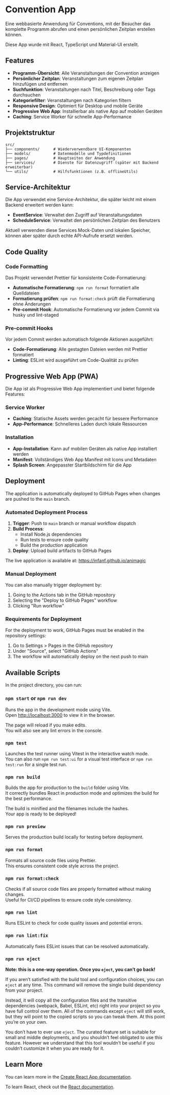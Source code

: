 # Convention App

Eine webbasierte Anwendung für Conventions, mit der Besucher das komplette Programm abrufen und einen persönlichen Zeitplan erstellen können.

Diese App wurde mit React, TypeScript und Material-UI erstellt.

## Features

- **Programm-Übersicht**: Alle Veranstaltungen der Convention anzeigen
- **Persönlicher Zeitplan**: Veranstaltungen zum eigenen Zeitplan hinzufügen und entfernen
- **Suchfunktion**: Veranstaltungen nach Titel, Beschreibung oder Tags durchsuchen
- **Kategoriefilter**: Veranstaltungen nach Kategorien filtern
- **Responsive Design**: Optimiert für Desktop und mobile Geräte
- **Progressive Web App**: Installierbar als native App auf mobilen Geräten
- **Caching**: Service Worker für schnelle App-Performance

## Projektstruktur

```
src/
├── components/      # Wiederverwendbare UI-Komponenten
├── models/          # Datenmodelle und Typdefinitionen
├── pages/           # Hauptseiten der Anwendung
├── services/        # Dienste für Datenzugriff (später mit Backend erweiterbar)
└── utils/           # Hilfsfunktionen (z.B. offlineUtils)
```

## Service-Architektur

Die App verwendet eine Service-Architektur, die später leicht mit einem Backend erweitert werden kann:

- **EventService**: Verwaltet den Zugriff auf Veranstaltungsdaten
- **ScheduleService**: Verwaltet den persönlichen Zeitplan des Benutzers

Aktuell verwenden diese Services Mock-Daten und lokalen Speicher, können aber später durch echte API-Aufrufe ersetzt werden.

## Code Quality

### Code Formatting

Das Projekt verwendet Prettier für konsistente Code-Formatierung:

- **Automatische Formatierung**: `npm run format` formatiert alle Quelldateien
- **Formatierung prüfen**: `npm run format:check` prüft die Formatierung ohne Änderungen
- **Pre-commit Hook**: Automatische Formatierung vor jedem Commit via husky und lint-staged

### Pre-commit Hooks

Vor jedem Commit werden automatisch folgende Aktionen ausgeführt:
- **Code-Formatierung**: Alle gestagten Dateien werden mit Prettier formatiert
- **Linting**: ESLint wird ausgeführt um Code-Qualität zu prüfen

## Progressive Web App (PWA)

Die App ist als Progressive Web App implementiert und bietet folgende Features:

### Service Worker
- **Caching**: Statische Assets werden gecacht für bessere Performance
- **App-Performance**: Schnelleres Laden durch lokale Ressourcen

### Installation
- **App-Installation**: Kann auf mobilen Geräten als native App installiert werden
- **Manifest**: Vollständiges Web App Manifest mit Icons und Metadaten
- **Splash Screen**: Angepasster Startbildschirm für die App

## Deployment

The application is automatically deployed to GitHub Pages when changes are pushed to the `main` branch.

### Automated Deployment Process

1. **Trigger**: Push to `main` branch or manual workflow dispatch
2. **Build Process**:
   - Install Node.js dependencies
   - Run tests to ensure code quality
   - Build the production application
3. **Deploy**: Upload build artifacts to GitHub Pages

The live application is available at: https://infanf.github.io/animagic

### Manual Deployment

You can also manually trigger deployment by:
1. Going to the Actions tab in the GitHub repository
2. Selecting the "Deploy to GitHub Pages" workflow
3. Clicking "Run workflow"

### Requirements for Deployment

For the deployment to work, GitHub Pages must be enabled in the repository settings:
1. Go to Settings > Pages in the GitHub repository
2. Under "Source", select "GitHub Actions"
3. The workflow will automatically deploy on the next push to main

## Available Scripts

In the project directory, you can run:

### `npm start` or `npm run dev`

Runs the app in the development mode using Vite.\
Open [http://localhost:3000](http://localhost:3000) to view it in the browser.

The page will reload if you make edits.\
You will also see any lint errors in the console.

### `npm test`

Launches the test runner using Vitest in the interactive watch mode.\
You can also run `npm run test:ui` for a visual test interface or `npm run test:run` for a single test run.

### `npm run build`

Builds the app for production to the `build` folder using Vite.\
It correctly bundles React in production mode and optimizes the build for the best performance.

The build is minified and the filenames include the hashes.\
Your app is ready to be deployed!

### `npm run preview`

Serves the production build locally for testing before deployment.

### `npm run format`

Formats all source code files using Prettier.\
This ensures consistent code style across the project.

### `npm run format:check`

Checks if all source code files are properly formatted without making changes.\
Useful for CI/CD pipelines to ensure code style consistency.

### `npm run lint`

Runs ESLint to check for code quality issues and potential errors.

### `npm run lint:fix`

Automatically fixes ESLint issues that can be resolved automatically.

### `npm run eject`

**Note: this is a one-way operation. Once you `eject`, you can’t go back!**

If you aren’t satisfied with the build tool and configuration choices, you can `eject` at any time. This command will remove the single build dependency from your project.

Instead, it will copy all the configuration files and the transitive dependencies (webpack, Babel, ESLint, etc) right into your project so you have full control over them. All of the commands except `eject` will still work, but they will point to the copied scripts so you can tweak them. At this point you’re on your own.

You don’t have to ever use `eject`. The curated feature set is suitable for small and middle deployments, and you shouldn’t feel obligated to use this feature. However we understand that this tool wouldn’t be useful if you couldn’t customize it when you are ready for it.

## Learn More

You can learn more in the [Create React App documentation](https://facebook.github.io/create-react-app/docs/getting-started).

To learn React, check out the [React documentation](https://reactjs.org/).
